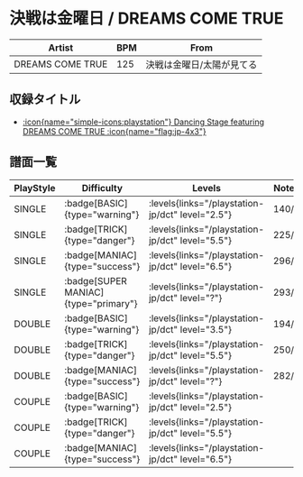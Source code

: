 # 決戦は金曜日 / DREAMS COME TRUE

|Artist|BPM|From|
|------|---|----|
|DREAMS COME TRUE|125|決戦は金曜日/太陽が見てる|

## 収録タイトル

- [:icon{name="simple-icons:playstation"} Dancing Stage featuring DREAMS COME TRUE :icon{name="flag:jp-4x3"}](/playstation-jp/dct)

## 譜面一覧

|PlayStyle|Difficulty|Levels|Notes|Movie|
|---------|----------|------|-----|-----|
|SINGLE| :badge[BASIC]{type="warning"}| :levels{links="/playstation-jp/dct" level="2.5"}|140/0||
|SINGLE| :badge[TRICK]{type="danger"}| :levels{links="/playstation-jp/dct" level="5.5"}|225/0||
|SINGLE| :badge[MANIAC]{type="success"}| :levels{links="/playstation-jp/dct" level="6.5"}|296/0||
|SINGLE| :badge[SUPER MANIAC]{type="primary"}| :levels{links="/playstation-jp/dct" level="?"}|293/0||
|DOUBLE| :badge[BASIC]{type="warning"}| :levels{links="/playstation-jp/dct" level="3.5"}|194/0||
|DOUBLE| :badge[TRICK]{type="danger"}| :levels{links="/playstation-jp/dct" level="5.5"}|250/0||
|DOUBLE| :badge[MANIAC]{type="success"}| :levels{links="/playstation-jp/dct" level="?"}|282/0||
|COUPLE| :badge[BASIC]{type="warning"}| :levels{links="/playstation-jp/dct" level="2.5"}|||
|COUPLE| :badge[TRICK]{type="danger"}| :levels{links="/playstation-jp/dct" level="5.5"}|||
|COUPLE| :badge[MANIAC]{type="success"}| :levels{links="/playstation-jp/dct" level="6.5"}|||
